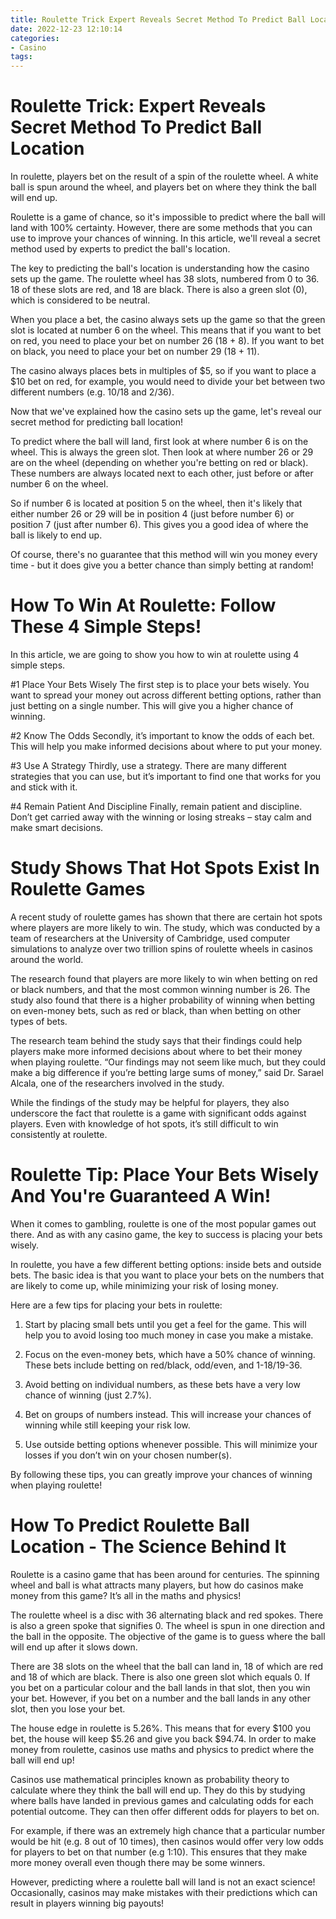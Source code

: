 ```yaml
---
title: Roulette Trick Expert Reveals Secret Method To Predict Ball Location 
date: 2022-12-23 12:10:14
categories:
- Casino
tags:
---
```



#  Roulette Trick: Expert Reveals Secret Method To Predict Ball Location 

In roulette, players bet on the result of a spin of the roulette wheel. A white ball is spun around the wheel, and players bet on where they think the ball will end up. 

Roulette is a game of chance, so it's impossible to predict where the ball will land with 100% certainty. However, there are some methods that you can use to improve your chances of winning. In this article, we'll reveal a secret method used by experts to predict the ball's location.

The key to predicting the ball's location is understanding how the casino sets up the game. The roulette wheel has 38 slots, numbered from 0 to 36. 18 of these slots are red, and 18 are black. There is also a green slot (0), which is considered to be neutral. 

When you place a bet, the casino always sets up the game so that the green slot is located at number 6 on the wheel. This means that if you want to bet on red, you need to place your bet on number 26 (18 + 8). If you want to bet on black, you need to place your bet on number 29 (18 + 11). 

The casino always places bets in multiples of $5, so if you want to place a $10 bet on red, for example, you would need to divide your bet between two different numbers (e.g. 10/18 and 2/36). 

Now that we've explained how the casino sets up the game, let's reveal our secret method for predicting ball location! 

To predict where the ball will land, first look at where number 6 is on the wheel. This is always the green slot. Then look at where number 26 or 29 are on the wheel (depending on whether you're betting on red or black). These numbers are always located next to each other, just before or after number 6 on the wheel. 

 So if number 6 is located at position 5 on the wheel, then it's likely that either number 26 or 29 will be in position 4 (just before number 6) or position 7 (just after number 6). This gives you a good idea of where the ball is likely to end up. 

Of course, there's no guarantee that this method will win you money every time - but it does give you a better chance than simply betting at random!

#  How To Win At Roulette: Follow These 4 Simple Steps! 

In this article, we are going to show you how to win at roulette using 4 simple steps. 

#1 Place Your Bets Wisely
The first step is to place your bets wisely. You want to spread your money out across different betting options, rather than just betting on a single number. This will give you a higher chance of winning. 

#2 Know The Odds 
Secondly, it’s important to know the odds of each bet. This will help you make informed decisions about where to put your money. 

#3 Use A Strategy 
Thirdly, use a strategy. There are many different strategies that you can use, but it’s important to find one that works for you and stick with it. 

#4 Remain Patient And Discipline 
Finally, remain patient and discipline. Don’t get carried away with the winning or losing streaks – stay calm and make smart decisions.

#  Study Shows That Hot Spots Exist In Roulette Games 

A recent study of roulette games has shown that there are certain hot spots where players are more likely to win. The study, which was conducted by a team of researchers at the University of Cambridge, used computer simulations to analyze over two trillion spins of roulette wheels in casinos around the world.

The research found that players are more likely to win when betting on red or black numbers, and that the most common winning number is 26. The study also found that there is a higher probability of winning when betting on even-money bets, such as red or black, than when betting on other types of bets.

The research team behind the study says that their findings could help players make more informed decisions about where to bet their money when playing roulette. “Our findings may not seem like much, but they could make a big difference if you’re betting large sums of money,” said Dr. Sarael Alcala, one of the researchers involved in the study.

While the findings of the study may be helpful for players, they also underscore the fact that roulette is a game with significant odds against players. Even with knowledge of hot spots, it’s still difficult to win consistently at roulette.

#  Roulette Tip: Place Your Bets Wisely And You're Guaranteed A Win! 

When it comes to gambling, roulette is one of the most popular games out there. And as with any casino game, the key to success is placing your bets wisely.

In roulette, you have a few different betting options: inside bets and outside bets. The basic idea is that you want to place your bets on the numbers that are likely to come up, while minimizing your risk of losing money.

Here are a few tips for placing your bets in roulette: 

1. Start by placing small bets until you get a feel for the game. This will help you to avoid losing too much money in case you make a mistake. 

2. Focus on the even-money bets, which have a 50% chance of winning. These bets include betting on red/black, odd/even, and 1-18/19-36. 

3. Avoid betting on individual numbers, as these bets have a very low chance of winning (just 2.7%). 

4. Bet on groups of numbers instead. This will increase your chances of winning while still keeping your risk low. 

5. Use outside betting options whenever possible. This will minimize your losses if you don’t win on your chosen number(s). 

By following these tips, you can greatly improve your chances of winning when playing roulette!

#  How To Predict Roulette Ball Location - The Science Behind It

Roulette is a casino game that has been around for centuries. The spinning wheel and ball is what attracts many players, but how do casinos make money from this game? It’s all in the maths and physics!

The roulette wheel is a disc with 36 alternating black and red spokes. There is also a green spoke that signifies 0. The wheel is spun in one direction and the ball in the opposite. The objective of the game is to guess where the ball will end up after it slows down.

There are 38 slots on the wheel that the ball can land in, 18 of which are red and 18 of which are black. There is also one green slot which equals 0. If you bet on a particular colour and the ball lands in that slot, then you win your bet. However, if you bet on a number and the ball lands in any other slot, then you lose your bet.

The house edge in roulette is 5.26%. This means that for every $100 you bet, the house will keep $5.26 and give you back $94.74. In order to make money from roulette, casinos use maths and physics to predict where the ball will end up!

Casinos use mathematical principles known as probability theory to calculate where they think the ball will end up. They do this by studying where balls have landed in previous games and calculating odds for each potential outcome. They can then offer different odds for players to bet on.

For example, if there was an extremely high chance that a particular number would be hit (e.g. 8 out of 10 times), then casinos would offer very low odds for players to bet on that number (e.g 1:10). This ensures that they make more money overall even though there may be some winners.

However, predicting where a roulette ball will land is not an exact science! Occasionally, casinos may make mistakes with their predictions which can result in players winning big payouts!